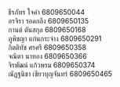 ธีรภัทร ใจคำ 6809650044  
อรจิรา รอดกลึง 6809650135  
กานต์ ตันสกุล 6809650168  
ภูพิชญา แก่นกระจ่าง 6809650291  
กิตติทัช ศรศรี 6809650358  
จณิตา นาทอง 6809650366  
จิรพัฒน์ แก้วพรม 6809650374  
ณัฏฐนิชา เขียวบุญจันทร์ 6809650465  
